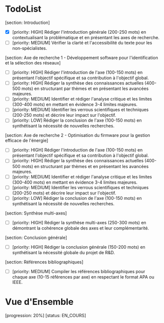 # TodoList

[section: Introduction]
- [x] [priority: HIGH] Rédiger l'introduction générale (200-250 mots) en contextualisant la problématique et en présentant les axes de recherche.
- [ ] [priority: MEDIUM] Vérifier la clarté et l'accessibilité du texte pour les non-spécialistes.

[section: Axe de recherche 1 - Développement software pour l'identification et la sélection des réseaux]
- [ ] [priority: HIGH] Rédiger l'introduction de l'axe (100-150 mots) en présentant l'objectif spécifique et sa contribution à l'objectif global.
- [ ] [priority: HIGH] Rédiger la synthèse des connaissances actuelles (400-500 mots) en structurant par thèmes et en présentant les avancées majeures.
- [ ] [priority: MEDIUM] Identifier et rédiger l'analyse critique et les limites (300-400 mots) en mettant en évidence 3-4 limites majeures.
- [ ] [priority: MEDIUM] Identifier les verrous scientifiques et techniques (200-250 mots) et décrire leur impact sur l'objectif.
- [ ] [priority: LOW] Rédiger la conclusion de l'axe (100-150 mots) en synthétisant la nécessité de nouvelles recherches.

[section: Axe de recherche 2 - Optimisation du firmware pour la gestion efficace de l'énergie]
- [ ] [priority: HIGH] Rédiger l'introduction de l'axe (100-150 mots) en présentant l'objectif spécifique et sa contribution à l'objectif global.
- [ ] [priority: HIGH] Rédiger la synthèse des connaissances actuelles (400-500 mots) en structurant par thèmes et en présentant les avancées majeures.
- [ ] [priority: MEDIUM] Identifier et rédiger l'analyse critique et les limites (300-400 mots) en mettant en évidence 3-4 limites majeures.
- [ ] [priority: MEDIUM] Identifier les verrous scientifiques et techniques (200-250 mots) et décrire leur impact sur l'objectif.
- [ ] [priority: LOW] Rédiger la conclusion de l'axe (100-150 mots) en synthétisant la nécessité de nouvelles recherches.

[section: Synthèse multi-axes]
- [ ] [priority: HIGH] Rédiger la synthèse multi-axes (250-300 mots) en démontrant la cohérence globale des axes et leur complémentarité.

[section: Conclusion générale]
- [ ] [priority: HIGH] Rédiger la conclusion générale (150-200 mots) en synthétisant la nécessité globale du projet de R&D.

[section: Références bibliographiques]
- [ ] [priority: MEDIUM] Compiler les références bibliographiques pour chaque axe (10-15 références par axe) en respectant le format APA ou IEEE.

# Vue d'Ensemble
[progression: 20%]
[status: EN_COURS]
